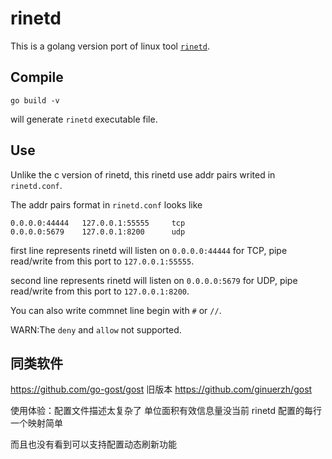 # rinetd

This is a golang version port of linux tool [`rinetd`](https://github.com/samhocevar/rinetd).


## Compile

```shell
go build -v
```
will generate `rinetd` executable file.

## Use

Unlike the c version of rinetd, this rinetd use addr pairs writed in `rinetd.conf`.

The addr pairs format in `rinetd.conf` looks like 
```
0.0.0.0:44444   127.0.0.1:55555     tcp
0.0.0.0:5679    127.0.0.1:8200      udp
```

first line represents rinetd will listen on `0.0.0.0:44444` for TCP, 
pipe read/write from this port to `127.0.0.1:55555`.

second line represents rinetd will listen on `0.0.0.0:5679` for UDP, 
pipe read/write from this port to `127.0.0.1:8200`.

You can also write commnet line begin with `#` or `//`.

WARN:The `deny` and `allow` not supported.


## 同类软件

https://github.com/go-gost/gost 旧版本 https://github.com/ginuerzh/gost

使用体验：配置文件描述太复杂了 单位面积有效信息量没当前 rinetd 配置的每行一个映射简单

而且也没有看到可以支持配置动态刷新功能
